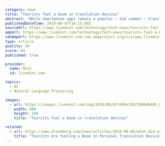 ```yaml
---
category: news
title: "Tourists fuel a boom in translation devices"
abstract: "While smartphone apps remain a popular — and common — translation tool, Pocketalk has carved out its own niche. Dedicated for just one purpose, the gadget has a sensitive microphone, and accesses machine translation and voice-recognition software from ..."
publishedDateTime: 2019-08-07T16:15:00Z
sourceUrl: https://www.livemint.com/technology/tech-news/tourists-fuel-a-boom-in-translation-devices-1565193755053.html
ampUrl: https://www.livemint.com/technology/tech-news/tourists-fuel-a-boom-in-translation-devices/amp-1565193755053.html
cdnAmpUrl: https://www-livemint-com.cdn.ampproject.org/c/s/www.livemint.com/technology/tech-news/tourists-fuel-a-boom-in-translation-devices/amp-1565193755053.html
type: article
quality: 59
score: 64
published: true

provider:
  name: Mint
  id: livemint.com

topics:
  - AI
  - Natural Language Processing

images:
  - url: https://images.livemint.com/img/2019/08/07/600x338/340646485_0-13_1565193925726_1565193936046.jpg
    width: 600
    height: 338
    title: "Tourists fuel a boom in translation devices"

related:
  - url: https://www.bloomberg.com/news/articles/2019-08-06/what-did-you-say-tourists-fuel-pocket-translator-boom-in-japan
    title: "Tourists Are Fueling a Boom in Personal Translation Devices"
---
```

